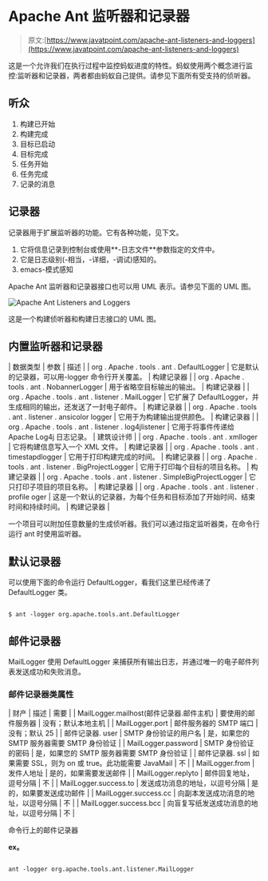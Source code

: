 # Apache Ant 监听器和记录器

> 原文:[https://www.javatpoint.com/apache-ant-listeners-and-loggers](https://www.javatpoint.com/apache-ant-listeners-and-loggers)

这是一个允许我们在执行过程中监控蚂蚁进度的特性。蚂蚁使用两个概念进行监控:监听器和记录器，两者都由蚂蚁自己提供。请参见下面所有受支持的侦听器。

## 听众

1.  构建已开始
2.  构建完成
3.  目标已启动
4.  目标完成
5.  任务开始
6.  任务完成
7.  记录的消息

## 记录器

记录器用于扩展监听器的功能。它有各种功能，见下文。

1.  它将信息记录到控制台或使用**-日志文件**参数指定的文件中。
2.  它是日志级别(-相当，-详细，-调试)感知的。
3.  emacs-模式感知

Apache Ant 监听器和记录器接口也可以用 UML 表示。请参见下面的 UML 图。

![Apache Ant Listeners and Loggers](../Images/06488de746fdee7f009d874b12fedec8.png)

这是一个构建侦听器和构建日志接口的 UML 图。

## 内置监听器和记录器

| 数据类型 | 参数 | 描述 |
| org . Apache . tools . ant . DefaultLogger | 它是默认的记录器，可以用-logger 命令行开关覆盖。 | 构建记录器 |
| org . Apache . tools . ant . NobannerLogger | 用于省略空目标输出的输出。 | 构建记录器 |
| org . Apache . tools . ant . listener . MailLogger | 它扩展了 DefaultLogger，并生成相同的输出，还发送了一封电子邮件。 | 构建记录器 |
| org . Apache . tools . ant . listener . ansicolor logger | 它用于为构建输出提供颜色。 | 构建记录器 |
| org . Apache . tools . ant . listener . log4jlistener | 它用于将事件传递给 Apache Log4j 日志记录。 | 建筑设计师 |
| org . Apache . tools . ant . xmlloger | 它将构建信息写入一个 XML 文件。 | 构建记录器 |
| org . Apache . tools . ant . timestapdlogger | 它用于打印构建完成的时间。 | 构建记录器 |
| org . Apache . tools . ant . listener . BigProjectLogger | 它用于打印每个目标的项目名称。 | 构建记录器 |
| org . Apache . tools . ant . listener . SimpleBigProjectLogger | 它只打印子项目的项目名称。 | 构建记录器 |
| org . Apache . tools . ant . listener . profile oger | 这是一个默认的记录器，为每个任务和目标添加了开始时间、结束时间和持续时间。 | 构建记录器 |

一个项目可以附加任意数量的生成侦听器。我们可以通过指定监听器类，在命令行运行 ant 时使用监听器。

## 默认记录器

可以使用下面的命令运行 DefaultLogger，看我们这里已经传递了 DefaultLogger 类。

```

$ ant -logger org.apache.tools.ant.DefaultLogger

```

## 邮件记录器

MailLogger 使用 DefaultLogger 来捕获所有输出日志，并通过唯一的电子邮件列表发送成功和失败消息。

### 邮件记录器类属性

| 财产 | 描述 | 需要 |
| MailLogger.mailhost(邮件记录器.邮件主机) | 要使用的邮件服务器 | 没有；默认本地主机 |
| MailLogger.port | 邮件服务器的 SMTP 端口 | 没有；默认 25 |
| 邮件记录器. user | SMTP 身份验证的用户名 | 是，如果您的 SMTP 服务器需要 SMTP 身份验证 |
| MailLogger.password | SMTP 身份验证的密码 | 是，如果您的 SMTP 服务器需要 SMTP 身份验证 |
| 邮件记录器. ssl | 如果需要 SSL，则为 on 或 true。此功能需要 JavaMail | 不 |
| MailLogger.from | 发件人地址 | 是的，如果需要发送邮件 |
| MailLogger.replyto | 邮件回复地址，逗号分隔 | 不 |
| MailLogger.success.to | 发送成功消息的地址，以逗号分隔 | 是的，如果要发送成功邮件 |
| MailLogger.success.cc | 向副本发送成功消息的地址，以逗号分隔 | 不 |
| MailLogger.success.bcc | 向盲复写纸发送成功消息的地址，以逗号分隔 | 不 |

命令行上的邮件记录器

**ex。**

```

ant -logger org.apache.tools.ant.listener.MailLogger

```